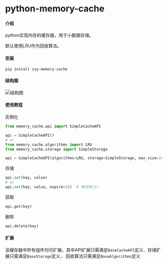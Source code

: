 # python-memory-cache

#### 介绍

python实现内存的缓存器，用于小数据存储。

默认使用LRU作为回收算法。

#### 安装
```shell script
pip install csy-memory-cache
```

#### 结构图

![结构图](./docs/结构图.png)



#### 使用教程

实例化

```python
from memory_cache.api import SimpleCacheAPI

api = SimpleCacheAPI()
# or
from memory_cache.algorithms import LRU
from memory_cache.storage import SimpleStorage

api = SimpleCacheAPI(algorithms=LRU, storage=SimpleStorage, max_size=1024)
```

存储

```python
api.set(key, value)
# or 
api.set(key, value, expire=10)  # 单位秒(s)
```

获取

```python
api.get(key)
```

删除

```python
api.delete(key)
```



#### 扩展

该缓存器中所有组件均可扩展，其中API扩展只需满足```BaseCacheAPI```定义、存储扩展只需满足```BaseStorage```定义， 回收算法只需满足```BaseAlgorithms```定义